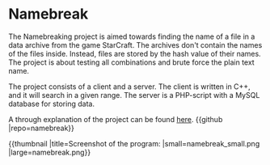 # Namebreak

The Namebreaking project is aimed towards finding the name of a file in a data archive from the game StarCraft. The archives don't contain the names of the files inside. Instead, files are stored by the hash value of their names. The project is about testing all combinations and brute force the plain text name.

The project consists of a client and a server. The client is written in C++, and it will search in a given range. The server is a PHP-script with a MySQL database for storing data.

A through explanation of the project can be found [here](/namebreak). {{github |repo=namebreak}}


{{thumbnail |title=Screenshot of the program: |small=namebreak_small.png |large=namebreak.png}}
